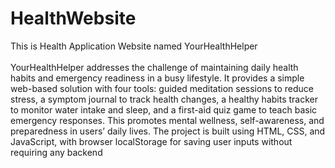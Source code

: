 # HealthWebsite
This is Health Application Website named YourHealthHelper
<br>  
YourHealthHelper addresses the challenge of maintaining daily health habits and emergency readiness in a busy lifestyle. It provides a simple web-based solution with four tools: guided meditation sessions to reduce stress, a symptom journal to track health changes, a healthy habits tracker to monitor water intake and sleep, and a first-aid quiz game to teach basic emergency responses. This promotes mental wellness, self-awareness, and preparedness in users’ daily lives. The project is built using HTML, CSS, and JavaScript, with browser localStorage for saving user inputs without requiring any backend
